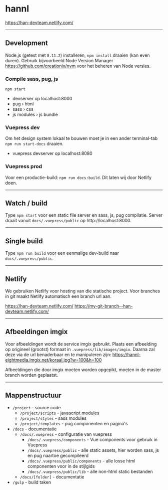 ﻿# hannl

https://han-devteam.netlify.com/

---

## Development
Node.js (getest met `8.11.2`) installeren, `npm install` draaien (kan even duren). Gebruik bijvoorbeeld Node Version Manager https://github.com/creationix/nvm voor het beheren van Node versies. 

### Compile sass, pug, js
`npm start`
* devserver op localhost:8000
* pug › html
* sass › css
* js modules › js bundle

### Vuepress dev
Om het design system lokaal te bouwen moet je in een ander terminal-tab `npm run start-docs` draaien. 
* vuepress devserver op localhost:8080


### Vuepress prod
Voor een productie-build: `npm run docs:build`. Dit laten wij door Netlify doen.

---

## Watch / build
Type `npm start` voor een static file server en sass, js, pug compilatie. Server draait vanuit `docs/.vuepress/public` op http://localhost:8000.

---

## Single build
Type `npm run build` voor een eenmalige dev-build naar `docs/.vuepress/public`.

---

## Netlify
We gebruiken Netlify voor hosting van die statische project. Voor branches in git maakt Netlify automatisch een  branch url aan.

https://han-devteam.netlify.com/
https://my-git-branch--han-devteam.netlify.com/

---

## Afbeeldingen imgix
Voor afbeeldingen wordt de service imgix gebruikt. Plaats een afbeelding op origineel (grootst) formaat in `.vuepress/lib/images/imgix`. Daarna zal deze via de url benaderbaar en te manipuleren zijn: https://hannl-eightmedia.imgix.net/koraal.jpg?w=100&h=100

Afbeeldingen die door imgix moeten worden opgepikt, moeten in de master branch worden geplaatst.

---

## Mappenstructuur

* `/project` - source code
  * `/project/scripts` - javascript modules
  * `/project/styles` - sass modules
  * `/project/templates` - pug componenten en pagina's
* `/docs` - documentatie
  * `/docs/.vuepress` - configuratie van vuepress
    * `/docs/.vuepress/components` - Vue components voor gebruik in Vuepress
    * `/docs/.vuepress/public` - alle static assets, hier worden sass, js en pug naartoe gecompileerd
    * `/docs/.vuepress/public/components` - alle losse html componenten voor in de stijlgids
    * `/docs/.vuepress/public/lib` - alle non-html static bestanden
  * `/docs/[folder]` - documentatie
* `/gulp` - build taken
